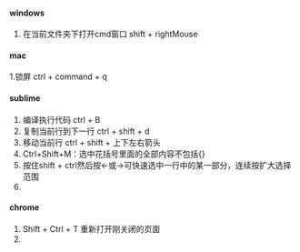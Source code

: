 #### windows

1. 在当前文件夹下打开cmd窗口    shift + rightMouse  

   

#### mac

1.锁屏 ctrl + command + q

#### sublime 

1. 编译执行代码   ctrl + B 
2. 复制当前行到下一行 ctrl + shift + d
3. 移动当前行 ctrl + shift + 上下左右箭头
4. Ctrl+Shift+M：选中花括号里面的全部内容不包括{}
5. 按住shift + ctrl然后按←或→可快速选中一行中的某一部分，连续按扩大选择范围
6. ​

#### chrome

1. Shift + Ctrl + T 重新打开刚关闭的页面
2. ​

